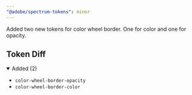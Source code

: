 ```yaml
---
"@adobe/spectrum-tokens": minor
---
```


Added two new tokens for color wheel border. One for color and one for opacity.

## Token Diff

<details open><summary>Added (2)</summary>

- `color-wheel-border-opacity`
- `color-wheel-border-color`

</details>
